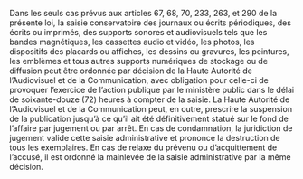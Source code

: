 Dans les seuls cas prévus aux articles 67, 68, 70, 233, 263, et 290 de la présente loi, la saisie conservatoire des journaux ou écrits périodiques, des écrits ou imprimés, des supports sonores et audiovisuels tels que les bandes magnétiques, les cassettes audio et vidéo, les photos, les dispositifs des placards ou affiches, les dessins ou gravures, les peintures, les emblèmes et tous autres supports numériques de stockage ou de diffusion peut être ordonnée par décision de la Haute Autorité de l’Audiovisuel et de la Communication, avec obligation pour celle-ci de provoquer l’exercice de l’action publique par le ministère public dans le délai de soixante-douze (72) heures à compter de la saisie.
La Haute Autorité de l’Audiovisuel et de la Communication peut, en outre, prescrire la suspension de la publication jusqu’à ce qu’il ait été définitivement statué sur le fond de l’affaire par jugement ou par arrêt.
En cas de condamnation, la juridiction de jugement valide cette saisie administrative et prononce la destruction de tous les exemplaires.
En cas de relaxe du prévenu ou d’acquittement de l’accusé, il est ordonné la mainlevée de la saisie administrative par la même décision.